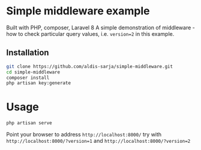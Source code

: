# Simple middleware example
Built with PHP, composer, Laravel 8
A simple demonstration of middleware - how to check particular query values,
i.e. `version=2` in this example.

## Installation

```bash
git clone https://github.com/aldis-sarja/simple-middleware.git
cd simple-middleware
composer install
php artisan key:generate
```

# Usage
```bash
php artisan serve
```

Point your browser to address `http://localhost:8000/`
try with `http://localhost:8000/?version=1` and `http://localhost:8000/?version=2`
